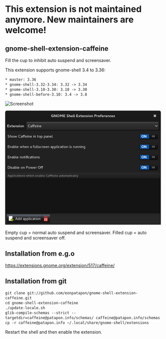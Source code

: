 # This extension is not maintained anymore. New maintainers are welcome!

## gnome-shell-extension-caffeine

Fill the cup to inhibit auto suspend and screensaver.

This extension supports gnome-shell 3.4 to 3.36:

    * master: 3.36
    * gnome-shell-3.32-3.34: 3.32 -> 3.34
    * gnome-shell-3.10-3.30: 3.10 -> 3.30
    * gnome-shell-before-3.10: 3.4 -> 3.8

![Screenshot](https://github.com/eonpatapon/gnome-shell-extension-caffeine/raw/master/screenshot.png)

![Preferences](https://github.com/eonpatapon/gnome-shell-extension-caffeine/raw/master/screenshot-prefs.png)

Empty cup = normal auto suspend and screensaver. Filled cup = auto suspend and
screensaver off.

## Installation from e.g.o

https://extensions.gnome.org/extension/517/caffeine/

## Installation from git

    git clone git://github.com/eonpatapon/gnome-shell-extension-caffeine.git
    cd gnome-shell-extension-caffeine
    ./update-locale.sh
    glib-compile-schemas --strict --targetdir=caffeine@patapon.info/schemas/ caffeine@patapon.info/schemas
    cp -r caffeine@patapon.info ~/.local/share/gnome-shell/extensions

Restart the shell and then enable the extension.
